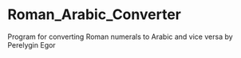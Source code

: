 # Roman_Arabic_Converter
Program for converting Roman numerals to Arabic and vice versa by Perelygin Egor
